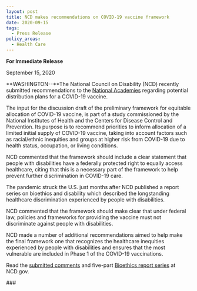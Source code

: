 ```yaml
---
layout: post
title: NCD makes recommendations on COVID-19 vaccine framework
date: 2020-09-15
tags:
  - Press Release
policy_areas:
  - Health Care
---
```


**For Immediate Release**

September 15, 2020

**WASHINGTON--**The National Council on Disability (NCD) recently submitted recommendations to the [National Academies](https://www.nationalacademies.org/our-work/a-framework-for-equitable-allocation-of-vaccine-for-the-novel-coronavirus) regarding potential distribution plans for a COVID-19 vaccine.

The input for the discussion draft of the preliminary framework for equitable allocation of COVID-19 vaccine, is part of a study commissioned by the National Institutes of Health and the Centers for Disease Control and Prevention. Its purpose is to recommend priorities to inform allocation of a limited initial supply of COVID-19 vaccine, taking into account factors such as racial/ethnic inequities and groups at higher risk from COVID-19 due to health status, occupation, or living conditions.

NCD commented that the framework should include a clear statement that people with disabilities have a federally protected right to equally access healthcare, citing that this is a necessary part of the framework to help prevent further discrimination in COVID-19 care.

The pandemic struck the U.S. just months after NCD published a report series on bioethics and disability which described the longstanding healthcare discrimination experienced by people with disabilities.

NCD commented that the framework should make clear that under federal law, policies and frameworks for providing the vaccine must not discriminate against people with disabilities.

NCD made a number of additional recommendations aimed to help make the final framework one that recognizes the healthcare inequities experienced by people with disabilities and ensures that the most vulnerable are included in Phase 1 of the COVID-19 vaccinations.

Read the [submitted comments](https://ncd.gov/publications/2020/ncd-comments-national-academies-preliminary-covid-19-vaccine-allocation-framework) and five-part [Bioethics report series](https://ncd.gov/publications/2019/bioethics-report-series) at NCD.gov.

\###
